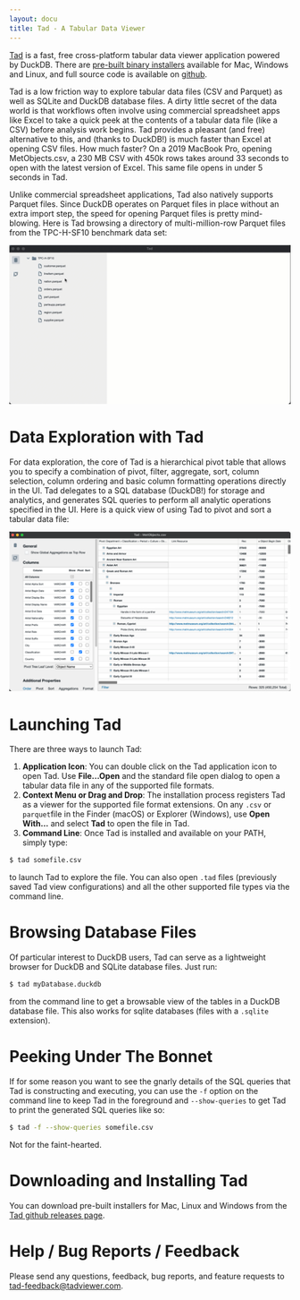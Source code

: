 ```yaml
---
layout: docu
title: Tad - A Tabular Data Viewer
---
```


[Tad](https://www.tadviewer.com) is a fast, free cross-platform tabular data viewer application powered by DuckDB.  There are [pre-built binary installers](https://github.com/antonycourtney/tad/releases/latest) available for Mac, Windows and Linux, and full
source code is available on [github](https://github.com/antonycourtney/tad).

Tad is a low friction way to explore tabular data files (CSV and Parquet) as well as 
SQLite and DuckDB database files. A dirty little secret of the data world is that workflows often involve using commercial spreadsheet apps like Excel to take a quick peek at the contents of a tabular data file (like a CSV) before analysis work begins. Tad provides a pleasant (and free) alternative to this, and (thanks to DuckDB!) is much faster than Excel at opening CSV files. How much faster?  On a 2019 MacBook Pro, opening MetObjects.csv, a 230 MB CSV with 450k rows takes around 33 seconds to open with the latest version of Excel. This same file opens in under 5 seconds in Tad.  

Unlike commercial spreadsheet applications, Tad also natively supports Parquet files. Since DuckDB operates on Parquet files in place without an extra import step, the speed for opening Parquet files is pretty mind-blowing.  Here is Tad browsing a directory of multi-million-row Parquet files from the TPC-H-SF10 benchmark data set:

![Tad-parquet](/images/guides/tad-parquet-browsing.gif)

# Data Exploration with Tad

For data exploration, the core of Tad is a hierarchical pivot table that allows you to specify a combination of pivot, filter, aggregate, sort, column selection, column ordering and basic column formatting operations directly in the UI. Tad delegates
to a SQL database (DuckDB!) for storage and analytics, and generates SQL queries to perform all analytic operations specified in the UI.  Here is a quick view of using Tad to pivot and sort a tabular data file:

![tad-metobjects-pivoted](/images/guides/tad-pivot-table.png)

# Launching Tad

There are three ways to launch Tad:
  1. **Application Icon**: You can double click on the Tad application icon to open Tad.  Use <strong>File...Open</strong> and the standard file open dialog to open a tabular data file in any of the supported file formats.
  2. **Context Menu or Drag and Drop**: The installation process registers Tad as a viewer for the supported file format extensions. On any <code>.csv</code> or <code> parquet</code>file in the Finder (macOS) or Explorer (Windows), use <strong>Open With...</strong> and select <strong>Tad</strong> to open the file in Tad.
  3. **Command Line**: Once Tad is installed and available on your PATH, simply type:

```bash
$ tad somefile.csv
```

to launch Tad to explore the file. You can also open <code>.tad</code> files (previously saved Tad view configurations) and all the other supported file types via the command line.

# Browsing Database Files

Of particular interest to DuckDB users, Tad can serve as a lightweight browser for DuckDB and SQLite database files.  Just run:

```bash
$ tad myDatabase.duckdb
```

from the command line to get a browsable view of the tables in a DuckDB database file.
This also works for sqlite databases (files with a `.sqlite` extension).

# Peeking Under The Bonnet

If for some reason you want to see the gnarly details of the SQL queries that Tad is constructing and executing, you can use the <code>-f</code> option on the command line to keep Tad in the foreground and <code>--show-queries</code> to get Tad to print the generated SQL queries like so:

```bash
$ tad -f --show-queries somefile.csv
```

Not for the faint-hearted.

# Downloading and Installing Tad

You can download pre-built installers for Mac, Linux and Windows from the [Tad github releases page](https://github.com/antonycourtney/tad/releases/latest).

# Help / Bug Reports / Feedback

Please send any questions, feedback, bug reports, and feature requests to
[tad-feedback@tadviewer.com](mailto:tad-feedback@tadviewer.com). 
